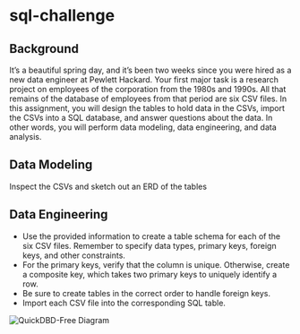 # sql-challenge

## Background
It’s a beautiful spring day, and it’s been two weeks since you were hired as a new data engineer at Pewlett Hackard. Your first major task is a research project on employees of the corporation from the 1980s and 1990s. All that remains of the database of employees from that period are six CSV files.
In this assignment, you will design the tables to hold data in the CSVs, import the CSVs into a SQL database, and answer questions about the data. In other words, you will perform data modeling, data engineering, and data analysis.


## Data Modeling
Inspect the CSVs and sketch out an ERD of the tables


## Data Engineering
* Use the provided information to create a table schema for each of the six CSV files. Remember to specify data types, primary keys, foreign keys, and other constraints.
* For the primary keys, verify that the column is unique. Otherwise, create a composite key, which takes two primary keys to uniquely identify a row.
* Be sure to create tables in the correct order to handle foreign keys.
* Import each CSV file into the corresponding SQL table.

![QuickDBD-Free Diagram](https://user-images.githubusercontent.com/49711676/169715584-8364415c-34e9-498d-b786-d076fe92caca.png)
